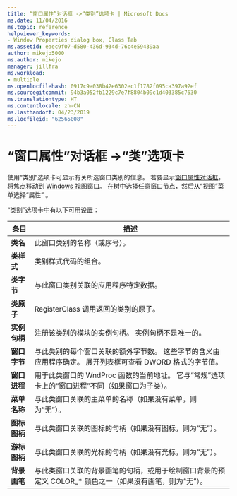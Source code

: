 ```yaml
---
title: “窗口属性”对话框 ->“类别”选项卡 | Microsoft Docs
ms.date: 11/04/2016
ms.topic: reference
helpviewer_keywords:
- Window Properties dialog box, Class Tab
ms.assetid: eaec9f07-d580-436d-934d-76c4e59439aa
author: mikejo5000
ms.author: mikejo
manager: jillfra
ms.workload:
- multiple
ms.openlocfilehash: 0917c9a038b42e6302ec1f1782f095ca397a92ef
ms.sourcegitcommit: 94b3a052fb1229c7e7f8804b09c1d403385c7630
ms.translationtype: HT
ms.contentlocale: zh-CN
ms.lasthandoff: 04/23/2019
ms.locfileid: "62565008"
---
```

# <a name="class-tab-window-properties-dialog-box"></a>“窗口属性”对话框 ->“类”选项卡
使用“类别”选项卡可显示有关所选窗口类别的信息。 若要显示[窗口属性对话框](../debugger/window-properties-dialog-box.md)，将焦点移动到 [Windows 视图](../debugger/windows-view.md)窗口。 在树中选择任意窗口节点，然后从“视图”菜单选择“属性” 。

 “类别”选项卡中有以下可用设置：

|条目|描述|
|-----------|-----------------|
|**类名**|此窗口类别的名称（或序号）。|
|**类样式**|类别样式代码的组合。|
|**类字节**|与此窗口类别关联的应用程序特定数据。|
|**类原子**|RegisterClass 调用返回的类别的原子。|
|**实例句柄**|注册该类别的模块的实例句柄。 实例句柄不是唯一的。|
|**窗口字节**|与此类别的每个窗口关联的额外字节数。 这些字节的含义由应用程序确定。 展开列表框可查看 DWORD 格式的字节值。|
|**窗口进程**|用于此类窗口的 WndProc 函数的当前地址。 它与“常规”选项卡上的“窗口进程”不同（如果窗口为子类）。|
|**菜单名称**|与此类窗口关联的主菜单的名称（如果没有菜单，则为“无”）。|
|**图标图柄**|与此类窗口关联的图标的句柄（如果没有图标，则为“无”）。|
|**游标图柄**|与此类窗口关联的光标的句柄（如果没有光标，则为“无”）。|
|**背景画笔**|与此类窗口关联的背景画笔的句柄，或用于绘制窗口背景的预定义 COLOR_* 颜色之一（如果没有画笔，则为“无”）。|